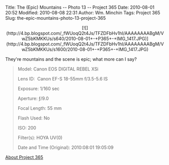 Title: The (Epic) Mountains -- Photo 13 -- Project 365
Date: 2010-08-01 20:52
Modified: 2010-08-08 22:31
Author: Wm. Minchin
Tags: Project 365
Slug: the-epic-mountains-photo-13-project-365

<div class="separator" style="clear: both; text-align: center;">

<p>
[![](http://4.bp.blogspot.com/_fWUoqQ2t4Js/TFZDFbHv1hI/AAAAAAAABgM/VwZ5bKMKKUs/s640/2010-08-01+-+P365+-+IMG_1417.JPG)](http://4.bp.blogspot.com/_fWUoqQ2t4Js/TFZDFbHv1hI/AAAAAAAABgM/VwZ5bKMKKUs/s1600/2010-08-01+-+P365+-+IMG_1417.JPG)

</div>

They're mountains and the scene is epic; what more can I say?

> 
> <span style="color: #666666;">Model: </span>Canon EOS DIGITAL REBEL
> XSi
>
> <span style="color: #666666;">Lens ID: </span> Canon EF-S 18-55mm
> f/3.5-5.6 IS
>
> <span style="color: #666666;">Exposure: </span>1/160 sec
>
> <span style="color: #666666;">Aperture: </span>ƒ/9.0
>
> <span style="color: #666666;">Focal Length: </span>55 mm
>
> <span style="color: #666666;">Flash Used: </span>No
>
> <span style="color: #666666;">ISO: </span>200
>
> <span style="color: #666666;">Filter(s): </span>HOYA UV(0)
>
> <span style="color: #666666;">Date and Time
> (Original): </span>2010:08:01 19:05:09
>
> <p>

[About Project
365](http://blog.minchin.ca/2010/07/project-365-introduction.html)

